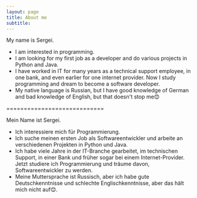 ```yaml
---
layout: page
title: About me
subtitle: 
---
```


My name is Sergei. 

- I am interested in programming. 
- I am looking for my first job as a developer and do various projects in Python and Java. 
- I have worked in IT for many years as a technical support employee, in one bank, and even earlier for one internet provider. Now I study programming and dream to become a software developer. 
- My native language is Russian, but I have good knowledge of German and bad knowledge of English, but that doesn't stop me😊

============================

Mein Name ist Sergei. 

- Ich interessiere mich für Programmierung.
- Ich suche meinen ersten Job als Softwareentwickler und arbeite an verschiedenen Projekten in Python und Java. 
- Ich habe viele Jahre in der IT-Branche gearbeitet, im technischen Support, in einer Bank und früher sogar bei einem Internet-Provider. Jetzt studiere ich Programmierung und träume davon, Softwareentwickler zu werden. 
- Meine Muttersprache ist Russisch, aber ich habe gute Deutschkenntnisse und schlechte Englischkenntnisse, aber das hält mich nicht auf😊.
